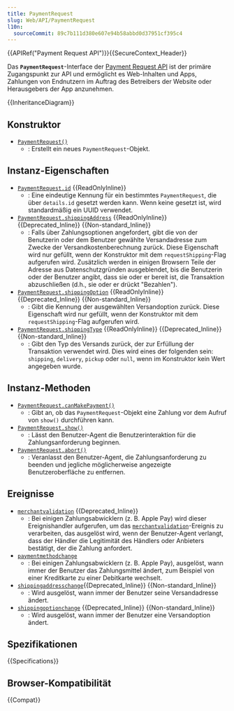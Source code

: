 ```yaml
---
title: PaymentRequest
slug: Web/API/PaymentRequest
l10n:
  sourceCommit: 89c7b111d380e607e94b58abbd0d37951cf395c4
---
```


{{APIRef("Payment Request API")}}{{SecureContext_Header}}

Das **`PaymentRequest`**-Interface der [Payment Request API](/de/docs/Web/API/Payment_Request_API) ist der primäre Zugangspunkt zur API und ermöglicht es Web-Inhalten und Apps, Zahlungen von Endnutzern im Auftrag des Betreibers der Website oder Herausgebers der App anzunehmen.

{{InheritanceDiagram}}

## Konstruktor

- [`PaymentRequest()`](/de/docs/Web/API/PaymentRequest/PaymentRequest)
  - : Erstellt ein neues `PaymentRequest`-Objekt.

## Instanz-Eigenschaften

- [`PaymentRequest.id`](/de/docs/Web/API/PaymentRequest/id) {{ReadOnlyInline}}
  - : Eine eindeutige Kennung für ein bestimmtes `PaymentRequest`, die über `details.id` gesetzt werden kann. Wenn keine gesetzt ist, wird standardmäßig ein UUID verwendet.
- [`PaymentRequest.shippingAddress`](/de/docs/Web/API/PaymentRequest/shippingAddress) {{ReadOnlyInline}} {{Deprecated_Inline}} {{Non-standard_Inline}}
  - : Falls über Zahlungsoptionen angefordert, gibt die von der Benutzerin oder dem Benutzer gewählte Versandadresse zum Zwecke der Versandkostenberechnung zurück. Diese Eigenschaft wird nur gefüllt, wenn der Konstruktor mit dem `requestShipping`-Flag aufgerufen wird. Zusätzlich werden in einigen Browsern Teile der Adresse aus Datenschutzgründen ausgeblendet, bis die Benutzerin oder der Benutzer angibt, dass sie oder er bereit ist, die Transaktion abzuschließen (d.h., sie oder er drückt "Bezahlen").
- [`PaymentRequest.shippingOption`](/de/docs/Web/API/PaymentRequest/shippingOption) {{ReadOnlyInline}} {{Deprecated_Inline}} {{Non-standard_Inline}}
  - : Gibt die Kennung der ausgewählten Versandoption zurück. Diese Eigenschaft wird nur gefüllt, wenn der Konstruktor mit dem `requestShipping`-Flag aufgerufen wird.
- [`PaymentRequest.shippingType`](/de/docs/Web/API/PaymentRequest/shippingType) {{ReadOnlyInline}} {{Deprecated_Inline}} {{Non-standard_Inline}}
  - : Gibt den Typ des Versands zurück, der zur Erfüllung der Transaktion verwendet wird. Dies wird eines der folgenden sein: `shipping`, `delivery`, `pickup` oder `null`, wenn im Konstruktor kein Wert angegeben wurde.

## Instanz-Methoden

- [`PaymentRequest.canMakePayment()`](/de/docs/Web/API/PaymentRequest/canMakePayment)
  - : Gibt an, ob das `PaymentRequest`-Objekt eine Zahlung vor dem Aufruf von `show()` durchführen kann.
- [`PaymentRequest.show()`](/de/docs/Web/API/PaymentRequest/show)
  - : Lässt den Benutzer-Agent die Benutzerinteraktion für die Zahlungsanforderung beginnen.
- [`PaymentRequest.abort()`](/de/docs/Web/API/PaymentRequest/abort)
  - : Veranlasst den Benutzer-Agent, die Zahlungsanforderung zu beenden und jegliche möglicherweise angezeigte Benutzeroberfläche zu entfernen.

## Ereignisse

- [`merchantvalidation`](/de/docs/Web/API/PaymentRequest/merchantvalidation_event) {{Deprecated_Inline}}
  - : Bei einigen Zahlungsabwicklern (z. B. Apple Pay) wird dieser Ereignishandler aufgerufen, um das [`merchantvalidation`](/de/docs/Web/API/PaymentRequest/merchantvalidation_event)-Ereignis zu verarbeiten, das ausgelöst wird, wenn der Benutzer-Agent verlangt, dass der Händler die Legitimität des Händlers oder Anbieters bestätigt, der die Zahlung anfordert.
- [`paymentmethodchange`](/de/docs/Web/API/PaymentRequest/paymentmethodchange_event)
  - : Bei einigen Zahlungsabwicklern (z. B. Apple Pay), ausgelöst, wann immer der Benutzer das Zahlungsmittel ändert, zum Beispiel von einer Kreditkarte zu einer Debitkarte wechselt.
- [`shippingaddresschange`](/de/docs/Web/API/PaymentRequest/shippingaddresschange_event){{Deprecated_Inline}} {{Non-standard_Inline}}
  - : Wird ausgelöst, wann immer der Benutzer seine Versandadresse ändert.
- [`shippingoptionchange`](/de/docs/Web/API/PaymentRequest/shippingoptionchange_event) {{Deprecated_Inline}} {{Non-standard_Inline}}
  - : Wird ausgelöst, wann immer der Benutzer eine Versandoption ändert.

## Spezifikationen

{{Specifications}}

## Browser-Kompatibilität

{{Compat}}

